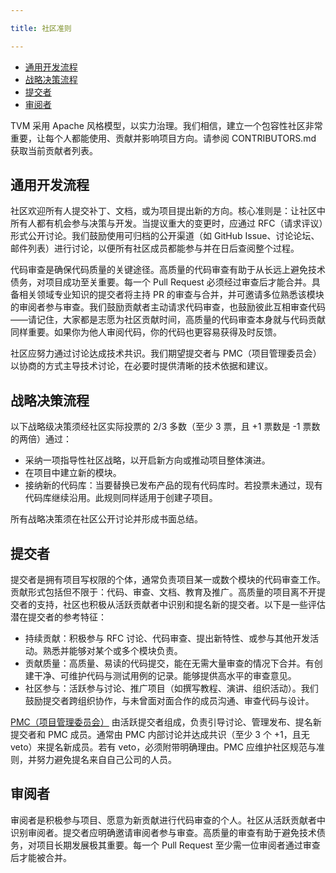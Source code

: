 ```yaml
---

title: 社区准则

---
```


* [通用开发流程](https://tvm.hyper.ai/docs/about/contribute/TVM-Community-community#%E9%80%9A%E7%94%A8%E5%BC%80%E5%8F%91%E6%B5%81%E7%A8%8B)
* [战略决策流程](https://tvm.hyper.ai/docs/about/contribute/TVM-Community-community#%E6%88%98%E7%95%A5%E5%86%B3%E7%AD%96%E6%B5%81%E7%A8%8B) 
* [提交者](https://tvm.hyper.ai/docs/about/contribute/TVM-Community-community#%E6%8F%90%E4%BA%A4%E8%80%85) 
* [审阅者](https://tvm.hyper.ai/docs/about/contribute/TVM-Community-community#%E6%8F%90%E4%BA%A4%E8%80%85)

 


TVM 采用 Apache 风格模型，以实力治理。我们相信，建立一个包容性社区非常重要，让每个人都能使用、贡献并影响项目方向。请参阅 CONTRIBUTORS.md 获取当前贡献者列表。


## 通用开发流程


社区欢迎所有人提交补丁、文档，或为项目提出新的方向。核心准则是：让社区中所有人都有机会参与决策与开发。当提议重大的变更时，应通过 RFC（请求评议）形式公开讨论。我们鼓励使用可归档的公开渠道（如 GitHub Issue、讨论论坛、邮件列表）进行讨论，以便所有社区成员都能参与并在日后查阅整个过程。


代码审查是确保代码质量的关键途径。高质量的代码审查有助于从长远上避免技术债务，对项目成功至关重要。每一个 Pull Request 必须经过审查后才能合并。具备相关领域专业知识的提交者将主持 PR 的审查与合并，并可邀请多位熟悉该模块的审阅者参与审查。我们鼓励贡献者主动请求代码审查，也鼓励彼此互相审查代码——请记住，大家都是志愿为社区贡献时间，高质量的代码审查本身就与代码贡献同样重要。如果你为他人审阅代码，你的代码也更容易获得及时反馈。


社区应努力通过讨论达成技术共识。我们期望提交者与 PMC（项目管理委员会）以协商的方式主导技术讨论，在必要时提供清晰的技术依据和建议。



## 战略决策流程

以下战略级决策须经社区实际投票的 2/3 多数（至少 3 票，且 +1 票数是 -1 票数的两倍）通过：
* 采纳一项指导性社区战略，以开启新方向或推动项目整体演进。 
* 在项目中建立新的模块。 
* 接纳新的代码库：当要替换已发布产品的现有代码库时。若投票未通过，现有代码库继续沿用。此规则同样适用于创建子项目。


所有战略决策须在社区公开讨论并形成书面总结。



## 提交者

提交者是拥有项目写权限的个体，通常负责项目某一或数个模块的代码审查工作。贡献形式包括但不限于：代码、审查、文档、教育及推广。高质量的项目离不开提交者的支持，社区也积极从活跃贡献者中识别和提名新的提交者。以下是一些评估潜在提交者的参考特征：
* 持续贡献：积极参与 RFC 讨论、代码审查、提出新特性、或参与其他开发活动。熟悉并能够对某个或多个模块负责。 
* 贡献质量：高质量、易读的代码提交，能在无需大量审查的情况下合并。有创建干净、可维护代码与测试用例的记录。能够提供高水平的审查意见。 
* 社区参与：活跃参与讨论、推广项目（如撰写教程、演讲、组织活动）。我们鼓励提交者跨组织协作，与未曾面对面合作的成员沟通、审查代码与设计。


[PMC（项目管理委员会）](https://projects.apache.org/committee.html?tvm) 由活跃提交者组成，负责引导讨论、管理发布、提名新提交者和 PMC 成员。通常由 PMC 内部讨论并达成共识（至少 3 个 +1，且无 veto）来提名新成员。若有 veto，必须附带明确理由。PMC 应维护社区规范与准则，并努力避免提名来自自己公司的人员。


## 审阅者

审阅者是积极参与项目、愿意为新贡献进行代码审查的个人。社区从活跃贡献者中识别审阅者。提交者应明确邀请审阅者参与审查。高质量的审查有助于避免技术债务，对项目长期发展极其重要。每一个 Pull Request 至少需一位审阅者通过审查后才能被合并。


